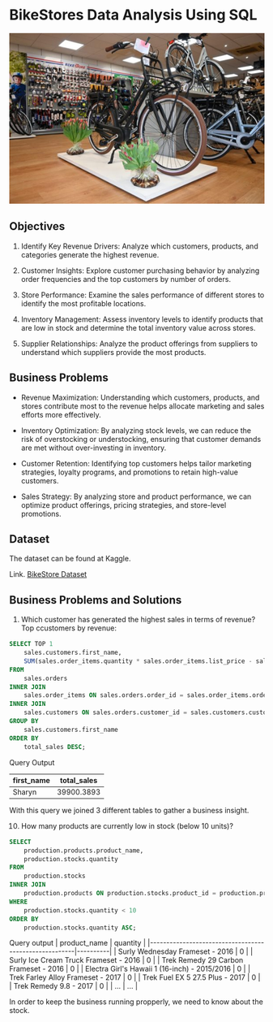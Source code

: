 # BikeStores Data Analysis Using SQL  
![Logo](https://github.com/julioalexp/Analyzing-data-from-the-BikeStores-database-using-SQL/blob/main/bikestore.jpg)

## Objectives


1. Identify Key Revenue Drivers: Analyze which customers, products, and categories generate the highest revenue.

2. Customer Insights: Explore customer purchasing behavior by analyzing order frequencies and the top customers by number of orders.

3. Store Performance: Examine the sales performance of different stores to identify the most profitable locations.
4. Inventory Management: Assess inventory levels to identify products that are low in stock and determine the total inventory value across stores.
5. Supplier Relationships: Analyze the product offerings from suppliers to understand which suppliers provide the most products.

## Business Problems
* Revenue Maximization: Understanding which customers, products, and stores contribute most to the revenue helps allocate marketing and sales efforts more effectively.

* Inventory Optimization: By analyzing stock levels, we can reduce the risk of overstocking or understocking, ensuring that customer demands are met without over-investing in inventory.

* Customer Retention: Identifying top customers helps tailor marketing strategies, loyalty programs, and promotions to retain high-value customers.

* Sales Strategy: By analyzing store and product performance, we can optimize product offerings, pricing strategies, and store-level promotions.

## Dataset

The dataset can be found at Kaggle.

Link. [BikeStore Dataset](https://www.kaggle.com/datasets/mohamedzrirak/sql-bkestores)

## Business Problems and Solutions
1. Which customer has generated the highest sales in terms of revenue?
Top ccustomers by revenue:
```sql
SELECT TOP 1 
    sales.customers.first_name, 
    SUM(sales.order_items.quantity * sales.order_items.list_price - sales.order_items.list_price * sales.order_items.discount) AS total_sales
FROM 
    sales.orders
INNER JOIN 
    sales.order_items ON sales.orders.order_id = sales.order_items.order_id
INNER JOIN 
    sales.customers ON sales.orders.customer_id = sales.customers.customer_id
GROUP BY 
    sales.customers.first_name
ORDER BY 
    total_sales DESC;
```
Query Output

| first_name | total_sales |
|------------|-------------|
| Sharyn     | 39900.3893  |

With this query we joined 3 different tables to gather a business insight.

10. How many products are currently low in stock (below 10 units)?
```sql
SELECT 
    production.products.product_name, 
    production.stocks.quantity
FROM 
    production.stocks
INNER JOIN 
    production.products ON production.stocks.product_id = production.products.product_id
WHERE 
    production.stocks.quantity < 10
ORDER BY 
    production.stocks.quantity ASC;
```
Query output
| product_name                                          | quantity |
|-------------------------------------------------------|----------|
| Surly Wednesday Frameset - 2016                       | 0        |
| Surly Ice Cream Truck Frameset - 2016                 | 0        |
| Trek Remedy 29 Carbon Frameset - 2016                 | 0        |
| Electra Girl's Hawaii 1 (16-inch) - 2015/2016         | 0        |
| Trek Farley Alloy Frameset - 2017                     | 0        |
| Trek Fuel EX 5 27.5 Plus - 2017                       | 0        |
| Trek Remedy 9.8 - 2017                                | 0        |
| ...                                                   | ...      |

In order to keep the business running propperly, we need to know about the stock.
